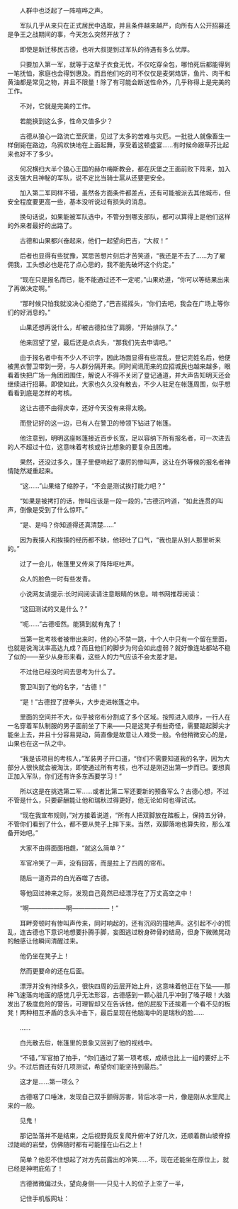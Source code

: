 　　人群中也泛起了一阵喧哗之声。

　　军队几乎从来只在正式居民中选取，并且条件越来越严，向所有人公开招募还是争王之战期间的事，今天怎么突然开放了？

　　即使是新迁移民古德，也听大叔提到过军队的待遇有多么优厚。

　　只要加入第一军，就等于这辈子衣食无忧，不仅吃穿全包，哪怕死后都能得到一笔抚恤，家庭也会得到惠及。而且他们吃的可不仅仅是麦粥烙饼，鱼片、肉干和黄油都是常见之物，并且不限量！除了有可能会断送性命外，几乎称得上是完美的工作。

　　不对，它就是完美的工作。

　　若能换到这么多，性命又值多少？

　　古德从狼心一路流亡至灰堡，见过了太多的苦难与灾厄。一批批人就像畜生一样倒毙在路边，乌鸦欢快地在上面起舞，享受着这顿盛宴……有时候命跟草芥比起来也好不了多少。

　　何况横扫大半个狼心王国的赫尔梅斯教会，都在灰堡之王面前败下阵来，加入这支强大且神秘的军队，说不定比当骑士扈从还要更安全。

　　加入第二军同样不错，虽然各方面条件都差点，还有可能被派去其他城市，但安全程度要更高一些，基本没听说过有损失的消息。

　　换句话说，如果能被军队选中，不管分到哪支部队，都可以算得上是他们这样的外来者最好的出路了。

　　古德和山果都兴奋起来，他们一起望向巴吉，“大叔！”

　　后者也显得有些犹豫，冥思苦想片刻后才苦笑道，“我还是不去了……为了雇佣我，工头想必也是花了点心思的，我不能先破坏这个约定。”

　　“现在只是报名而已，能不能通过还不一定呢，”山果劝道，“你可以等结果出来了再做决定啊。”

　　“那时候只怕我就没决心拒绝了，”巴吉摇摇头，“你们去吧，我会在广场上等你们的好消息的。”

　　山果还想再说什么，却被古德拉住了肩膀，“开始排队了。”

　　他来回望了望，最后还是点点头，“那我们先去申请吧。”

　　由于报名者中有不少人不识字，因此场面显得有些混乱，登记完姓名后，他便被黑衣警卫带到一旁，与人群分隔开来。同时闻讯而来的应招城民也越来越多，眼看着快把广场一角团团围住，解说人不得不关闭了登记通道，并大声告知明天还会继续进行招募。即使如此，大家也久久没有散去，不少人驻足在帐篷周围，似乎想看看到底是怎样的考核。

　　这让古德不由得庆幸，还好今天没有来得太晚。

　　而登记好的这一边，已有人在警卫的带领下钻进了帐篷。

　　他注意到，明明这座帐篷接近百步长宽，足以容纳下所有报名者，可一次进去的人不超过十位，这意味着考核或许比想象的要复杂且困难。

　　果然，还没过多久，篷子里便响起了凄厉的惨叫声，这让在外等候的报名者神情陡然凝重起来。

　　“这……”山果缩了缩脖子，“不会是测试挨打能力吧？”

　　“如果是被拷打的话，惨叫应该是一段一段的，”古德沉吟道，“如此连贯的叫声，倒像是受到了什么惊吓。”

　　“是、是吗？你知道得还真清楚……”

　　因为我揍人和挨揍的经历都不缺，他轻吐了口气，“我也是从别人那里听来的。”

　　过了一会儿，帐篷里又传来了阵阵呕吐声。

　　众人的脸色一时有些发青。

　　小说网友请提示:长时间阅读请注意眼睛的休息。啃书网推荐阅读：

　　“这回测试的又是什么？”

　　“呃……”古德哑然。能猜到就有鬼了！

　　当第一批考核者被带出来时，他的心不禁一跳，十个人中只有一个留在里面，也就是说淘汰率高达九成？而且他们的脚步为何会如此虚弱？就好像连站都站不稳了似的——至少从身形来看，这些人的力气应该不会太差才是。

　　不过他已经没时间去思考为什么了。

　　警卫叫到了他的名字，“古德！”

　　“是！”古德捏了捏拳头，大步走进帐篷之中。

　　里面的空间并不大，似乎被帘布分割成了多个区域。按照进入顺序，一行人在一名穿着军队制服的男子面前坐了下来——只是这凳子有些奇怪，需要踮起脚尖才能坐上去，并且十分容易晃动，简直像是故意让人难受一般。令他稍微安心的是，山果也在这一队之中。

　　“我是该项目的考核人，”军装男子开口道，“你们不需要知道我的名字，因为大部分人很快就会被淘汰，即使通过所有考核，也不过是刚迈出第一步而已。要想真正加入军队，你们还有许多东西要学习！”

　　所以这是在挑选第二军……或者比第二军还要新的预备军么？古德心想，不过不管是什么，只要薪酬能让他和瑞秋过得更好，他无论如何也得试试。

　　“现在我宣布规则，”对方接着说道，“所有人把双脚放在踏板上，保持五分钟，不管你们看到了什么，都不要从凳子上摔下来。当然，双脚落地也算失败，那么准备开始吧。”

　　大家不由得面面相觑，“就这么简单？”

　　军官冷笑了一声，没有回答，而是拉上了四周的帘布。

　　随后一道奇异的白光吞噬了古德。

　　等他回过神来之际，发现自己竟然已经漂浮在了万丈高空之中！

　　“啊——————啊——————！”

　　耳畔旁顿时有惨叫声传来，同时响起的，还有沉闷的撞地声。这引起不小的慌乱，连古德也下意识地想要扑腾手脚，妄图逃过粉身碎骨的结局，但身下微微晃动的触感让他瞬间清醒过来。

　　他仍坐在凳子上！

　　然而更要命的还在后面。

　　漂浮并没有持续多久，很快四周的云层开始上升，这意味着他正在下坠——那种飞速落向地面的感觉几乎无法形容，古德感到一颗心脏几乎冲到了嗓子眼！大脑发出了极度危险的警告，可理智却又在告诉他，他的屁股下还挨着一个看不见的板凳！两种相互矛盾的念头冲击下，最后呈现在他脑海中的是瑞秋的脸……

　　……

　　白光散去后，帐篷里的景象又回到了他的视线中。

　　“不错，”军官拍了拍手，“你们通过了第一项考核，成绩也比上一组的要好上不少。不过后面还有好几项测试，希望你们能坚持到最后。”

　　这才是……第一项么？

　　古德咽了口唾沫，发现自己双手颤得厉害，背后冰凉一片，像是刚从水里爬上来的一般。

　　见鬼！

　　那记坠落并不是结束，之后视野竟反复爬升俯冲了好几次，还顺着群山坡脊掠过陡峭的岩壁，仿佛随时都有可能撞在山石之上！

　　简单？他忍不住想起了对方先前露出的冷笑……不，现在还能坐在原位上，就已经是神明庇佑了！

　　古德微微偏过头，望向身侧——只见十人的位子上空了一半，

　　记住手机版网址：

